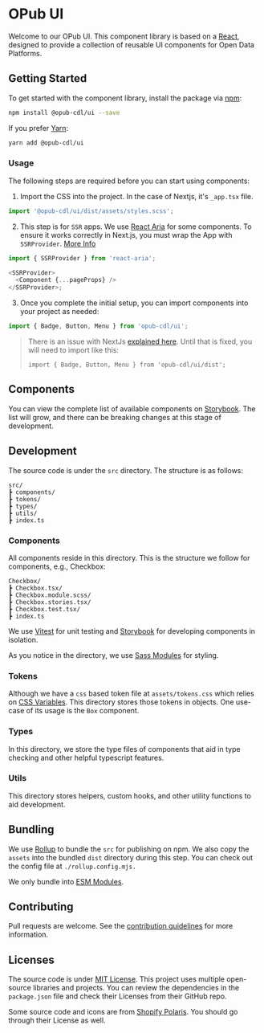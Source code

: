 # OPub UI

Welcome to our OPub UI. This component library is based on a [React](https://react.dev/), designed to provide a collection of reusable UI components for Open Data Platforms.

## Getting Started

To get started with the component library, install the package via [npm](https://www.npmjs.com/):

```bash
npm install @opub-cdl/ui --save
```

If you prefer [Yarn](https://yarnpkg.com/en/):

```bash
yarn add @opub-cdl/ui
```

### Usage

The following steps are required before you can start using components:

1. Import the CSS into the project. In the case of Nextjs, it's `_app.tsx` file.

```js
import '@opub-cdl/ui/dist/assets/styles.scss';
```

2. This step is for `SSR` apps. We use [React Aria](https://react-spectrum.adobe.com/react-aria/) for some components. To ensure it works correctly in Next.js, you must wrap the App with `SSRProvider`. [More Info](https://react-spectrum.adobe.com/react-aria/ssr.html)

```js
import { SSRProvider } from 'react-aria';

<SSRProvider>
  <Component {...pageProps} />
</SSRProvider>;
```

3. Once you complete the initial setup, you can import components into your project as needed:

```js
import { Badge, Button, Menu } from 'opub-cdl/ui';
```

> There is an issue with NextJs [explained here](https://github.com/vercel/next.js/issues/39375). Until that is fixed, you will need to import like this:
>
> `import { Badge, Button, Menu } from 'opub-cdl/ui/dist';`

## Components

You can view the complete list of available components on [Storybook](https://main--64004009fa0a900a3197549c.chromatic.com/). The list will grow, and there can be breaking changes at this stage of development.

## Development

The source code is under the `src` directory. The structure is as follows:

```
src/
┣ components/
┣ tokens/
┣ types/
┣ utils/
┣ index.ts
```

### Components

All components reside in this directory. This is the structure we follow for components, e.g., Checkbox:

```
Checkbox/
┣ Checkbox.tsx/
┣ Checkbox.module.scss/
┣ Checkbox.stories.tsx/
┣ Checkbox.test.tsx/
┣ index.ts
```

We use [Vitest](https://github.com/vitest-dev/vitest/) for unit testing and [Storybook](https://github.com/storybookjs/storybook) for developing components in isolation.

As you notice in the directory, we use [Sass Modules](https://sass-lang.com/documentation/modules) for styling.

### Tokens

Although we have a `css` based token file at `assets/tokens.css` which relies on [CSS Variables](https://developer.mozilla.org/en-US/docs/Web/CSS/Using_CSS_custom_properties). This directory stores those tokens in objects. One use-case of its usage is the `Box` component.

### Types

In this directory, we store the type files of components that aid in type checking and other helpful typescript features.

### Utils

This directory stores helpers, custom hooks, and other utility functions to aid development.

## Bundling

We use [Rollup](https://github.com/rollup) to bundle the `src` for publishing on npm. We also copy the `assets` into the bundled `dist` directory during this step. You can check out the config file at `./rollup.config.mjs.`

We only bundle into [ESM Modules](https://nodejs.org/api/esm.html).

## Contributing

Pull requests are welcome. See the [contribution guidelines](https://github.com/CivicDataLab/opub-mono/blob/main/CONTRIBUTING.md) for more information.

## Licenses

The source code is under [MIT License](https://github.com/CivicDataLab/opub-mono/blob/main/LICENSE).
This project uses multiple open-source libraries and projects. You can review the dependencies in the `package.json` file and check their Licenses from their GitHub repo.

Some source code and icons are from [Shopify Polaris](https://github.dev/Shopify/polaris). You should go through their License as well.
